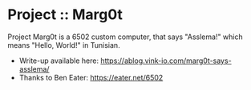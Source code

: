 # Project :: Marg0t

Project Marg0t is a 6502 custom computer, that says "Asslema!" which means "Hello, World!" in Tunisian. 

- Write-up available here: https://ablog.vink-io.com/marg0t-says-asslema/
- Thanks to Ben Eater: https://eater.net/6502
